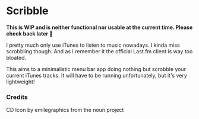# Scribble

**This is WIP and is neither functional nor usable at the current time. Please check back later 👋**

I pretty much only use iTunes to listen to music nowadays. I kinda miss scrobbling though. And as I remember it the official Last.fm client is way too bloated.

This aims to a minimalistic menu bar app doing nothing but scrobble your current iTunes tracks. It will have to be running unfortunately, but it's very lightweight!

### Credits

CD Icon by emilegraphics from the noun project

